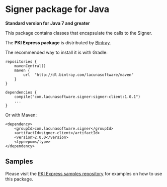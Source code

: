 Signer package for Java
====================================
**Standard version for Java 7 and greater**

This package contains classes that encapsulate the calls to the Signer.

The **PKI Express package** is distributed by [Bintray](https://bintray.com/lacunasoftware/maven/signer-client).

The recommended way to install it is with Gradle:
    
    repositories {
        mavenCentral()
        maven {
            url  "http://dl.bintray.com/lacunasoftware/maven"
        }
    }
    
    dependencies {
        compile("com.lacunasoftware.signer:signer-client:1.0.1")
        ...
    }
        
Or with Maven:
         
    <dependency>
        <groupId>com.lacunasoftware.signer</groupId>
        <artifactId>signer-client</artifactId>
        <version>2.0.0</version>
        <type>pom</type>
    </dependency>
      
    
Samples
-------

Please visit the [PKI Express samples repository](https://github.com/LacunaSoftware/SignerJavaClient/tree/master/Java)
for examples on how to use this package.
